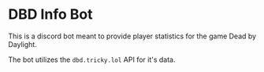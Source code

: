 # DBD Info Bot

This is a discord bot meant to provide player statistics for the game Dead by Daylight.

The bot utilizes the `dbd.tricky.lol` API for it's data.